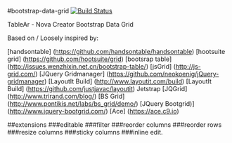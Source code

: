 #bootstrap-data-grid [![Build Status](https://travis-ci.org/NovaCreatorSoftware/bootstrap-data-grid.svg?branch=master)](https://travis-ci.org/NovaCreatorSoftware/bootstrap-data-grid) 

TableAr - Nova Creator Bootstrap Data Grid

Based on / Loosely inspired by:

[handsontable] (https://github.com/handsontable/handsontable)
[hootsuite grid] (https://github.com/hootsuite/grid)
[bootsrap table] (http://issues.wenzhixin.net.cn/bootstrap-table/)
[jsGrid] (http://js-grid.com/)
[JQuery Gridmanager] (https://github.com/neokoenig/jQuery-gridmanager)
[LayoutIt Build] (http://www.layoutit.com/build)
[LayoutIt Build] (https://github.com/justjavac/layoutit)
Jetstrap
[JQGrid] (http://www.trirand.com/blog/)
[BS Grid] (http://www.pontikis.net/labs/bs_grid/demo/)
[JQuery Bootgrid)] (http://www.jquery-bootgrid.com/)
[Ace] (https://ace.c9.io)

##extensions
###editable
###filter
###reorder columns
###reorder rows
###resize columns
###sticky columns
###inline edit.
